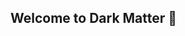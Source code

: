 ## Welcome to Dark Matter 👋

<!--
<div align="center">
  <img src="https://raw.githubusercontent.com/darkmatter1971/media/main/Dark%20Matter%20Logo%20no%20bg.png?token=GHSAT0AAAAAABYUXCRRJKGNT3P7V4QXNZLMY32LM6A">
</div>

**Here are some ideas to get you started:**
<div align="center">
  <img src="https://i.postimg.cc/HLPKvNp5/darkmatter.png">
</div>

🙋‍♀️ A short introduction - what is your organization all about?
🌈 Contribution guidelines - how can the community get involved?
👩‍💻 Useful resources - where can the community find your docs? Is there anything else the community should know?
🍿 Fun facts - what does your team eat for breakfast?
🧙 Remember, you can do mighty things with the power of [Markdown](https://docs.github.com/github/writing-on-github/getting-started-with-writing-and-formatting-on-github/basic-writing-and-formatting-syntax)
-->
